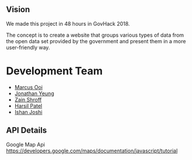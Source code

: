 ## Vision
We made this project in 48 hours in GovHack 2018.

The concept is to create a website that groups various types of data from the open data set provided by the government and present them in a more user-friendly way. 

# Development Team
- [Marcus Ooi](https://github.com/MarcusKJOoi)
- [Jonathan Yeung](https://github.com/YeungJonathan)
- [Zain Shroff](https://github.com/zain610)
- [Harsil Patel](https://github.com/harsilspatel)
- [Ishan Joshi](https://github.com/ish-joshi)

## API Details
Google Map Api
https://developers.google.com/maps/documentation/javascript/tutorial
